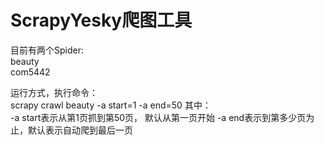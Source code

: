 ScrapyYesky爬图工具
====
目前有两个Spider:<br>
beauty<br>
com5442

运行方式，执行命令：<br>
    scrapy crawl beauty -a start=1 -a end=50
其中：<br>
    -a start表示从第1页抓到第50页， 默认从第一页开始
    -a end表示到第多少页为止，默认表示自动爬到最后一页
